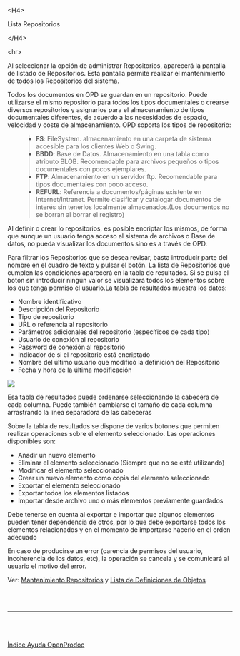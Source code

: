 

&lt;H4&gt;

Lista Repositorios

&lt;/H4&gt;



&lt;hr&gt;


<p>Al seleccionar la opción de administrar Repositorios, aparecerá la pantalla de listado de Repositorios. Esta pantalla permite realizar el mantenimiento de todos los Repositorios del sistema.</p>
<p>Todos los documentos en OPD se guardan en un repositorio. Puede utilizarse el mismo repositorio para todos los tipos documentales o crearse diversos repositorios y asignarlos para el almacenamiento de tipos documentales diferentes, de acuerdo a las necesidades de espacio, velocidad y coste de almacenamiento. OPD soporta los tipos de repositorio:</p>
<ul>
<blockquote><li><b>FS</b>: FileSystem. almacenamiento en una carpeta de sistema accesible para los clientes Web o Swing.</li>
<li><b>BBDD</b>: Base de Datos. Almacenamiento en una tabla como atributo BLOB. Recomendable para archivos pequeños o tipos documentales con pocos ejemplares.</li>
<li><b>FTP</b>: Almacenamiento en un servidor ftp. Recomendable para tipos documentales con poco acceso.</li>
<li><b>REFURL</b>: Referencia a documentos/páginas existente en Internet/Intranet. Permite clasificar y catalogar documentos de interés sin tenerlos localmente almacenados.(Los documentos no se borran al borrar el registro)</li>
</ul>
<p>Al definir o crear lo repositorios, es posible encriptar los mismos, de forma que aunque un usuario tenga acceso al sistema de archivos o Base de datos, no pueda visualizar los documentos sino es a través de OPD.</p>
<p>Para filtrar los Repositorios que se desea revisar, basta introducir parte del nombre en el cuadro de texto y pulsar el botón. La lista de Repositorios que cumplen las condiciones aparecerá en la tabla de resultados. Si se pulsa el botón sin introducir ningún valor se visualizará todos los elementos sobre los que tenga permiso el usuario.La tabla de resultados muestra los datos:</p>
<ul>
<li>Nombre identificativo</li>
<li>Descripción del Repositorio</li>
<li>Tipo de repositorio</li>
<li>URL o referencia al repositorio</li>
<li>Parámetros adicionales del repositorio (específicos de cada tipo)</li>
<li>Usuario de conexión al repositorio</li>
<li>Password de conexión al repositorio</li>
<li>Indicador de si el repositorio está encriptado</li>
<li>Nombre del último usuario que modificó la definición del Repositorio</li>
<li>Fecha y hora de la última modificación</li>
</ul>
<p> <img src='http://dl.dropbox.com/u/49603479/OpenProdoc/ES/Img/ListRepositories.jpg' /> </p>
<p>Esa tabla de resultados puede ordenarse seleccionando la cabecera de cada columna. Puede también cambiarse el tamaño de cada columna arrastrando la línea separadora de las cabeceras</p>
<p>Sobre la tabla de resultados se dispone de varios botones que permiten realizar operaciones sobre el elemento seleccionado. Las operaciones disponibles son:</p>
<ul>
<li>Añadir un nuevo elemento</li>
<li>Eliminar el elemento seleccionado (Siempre que no se esté utilizando)</li>
<li>Modificar el elemento seleccionado</li>
<li>Crear un nuevo elemento como copia del elemento seleccionado</li>
<li>Exportar el elemento seleccionado</li>
<li>Exportar todos los elementos listados</li>
<li>Importar desde archivo uno o más elementos previamente guardados</li>
</ul>
<p>Debe tenerse en cuenta al exportar e importar que algunos elementos pueden tener dependencia de otros, por lo que debe exportarse todos los elementos relacionados y en el momento de importarse hacerlo en el orden adecuado</p>
<p>En caso de producirse un error (carencia de permisos del usuario, incoherencia de los datos, etc), la operación se cancela y se comunicará al usuario el motivo del error.</p>
<p>Ver: <a href='ES_MantRepositories.md'>Mantenimiento Repositorios</a> y <a href='ES_ListObjDef.md'>Lista de Definiciones de Objetos</a></p>
<br>
<br>
<hr><br>
<br>
<br>
<a href='ES_HelpIndex.md'>Índice Ayuda OpenProdoc</a>